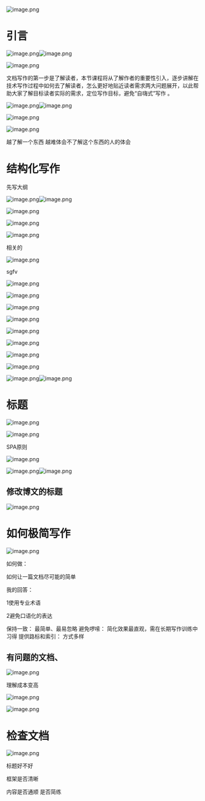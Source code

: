 ![image.png](./assets/image.png)

# 引言

![image.png](./assets/1702909248527-image.png)![image.png](./assets/1702909281353-image.png)

![image.png](./assets/1702909287643-image.png)

文档写作的第一步是了解读者，本节课程将从了解作者的重要性引入，逐步讲解在技术写作过程中如何去了解读者，怎么更好地贴近读者需求两大问题展开，以此帮助大家了解目标读者实际的需求，定位写作目标，避免“自嗨式”写作 。

![image.png](./assets/1702909450071-image.png)![image.png](./assets/1702909509243-image.png)

![image.png](./assets/1702909512120-image.png)

![image.png](./assets/1702909625726-image.png)

越了解一个东西 越难体会不了解这个东西的人的体会

# 结构化写作

先写大纲

![image.png](./assets/1702994090021-image.png)![image.png](./assets/1702994109240-image.png)

![image.png](./assets/1702994150307-image.png)

![image.png](./assets/1702994232134-image.png)

![image.png](./assets/1702994262281-image.png)

相关的

![image.png](./assets/1702994321971-image.png)

sgfv

![image.png](./assets/1703169960229-image.png)

![image.png](./assets/1703169989511-image.png)

![image.png](./assets/1703170102501-image.png)

![image.png](./assets/1703170136288-image.png)

![image.png](./assets/1703170151035-image.png)

![image.png](./assets/1703170231426-image.png)

![image.png](./assets/1703170262257-image.png)

![image.png](./assets/1703170293654-image.png)

![image.png](./assets/1703170375211-image.png)![image.png](./assets/1703170402808-image.png)




# 标题

![image.png](./assets/1703337071796-image.png)


![image.png](./assets/1703337238841-image.png)




SPA原则

![image.png](./assets/1703337261758-image.png)

![image.png](./assets/1703337402931-image.png)![image.png](./assets/1703337457154-image.png)


## 修改博文的标题

![image.png](./assets/1703337468161-image.png)


# 如何极简写作


![image.png](./assets/1703337778225-image.png)



如何做：

如何让一篇文档尽可能的简单

我的回答：

1使用专业术语

2避免口语化的表达


保持一致：
最简单、最易忽略
避免啰嗦：
简化效果最直观，需在长期写作训练中习得
提供路标和索引：
方式多样


## 有问题的文档、

![image.png](./assets/1703338110904-image.png)


理解成本变高 

![image.png](./assets/1703338234451-image.png)

![image.png](./assets/1703338301766-image.png)




# 检查文档

![image.png](./assets/1703338530020-image.png)



标题好不好

框架是否清晰

内容是否通顺 是否简练
